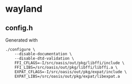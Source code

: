 # wayland

## config.h
Generated with

	./configure \
		--disable-documentation \
		--disable-dtd-validation \
		FFI_CFLAGS=-I/src/oasis/out/pkg/libffi/include \
		FFI_LIBS=/src/oasis/out/pkg/libffi/libffi.a \
		EXPAT_CFLAGS=-I/src/oasis/out/pkg/expat/include \
		EXPAT_LIBS=/src/oasis/out/pkg/expat/libexpat.a

